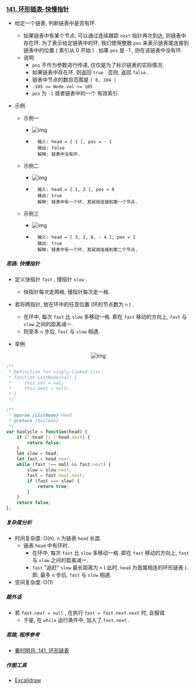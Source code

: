 ### [141. 环形链表-快慢指针](https://leetcode-cn.com/problems/linked-list-cycle/)

* 给定一个链表, 判断链表中是否有环.

    * 如果链表中有某个节点, 可以通过连续跟踪 `next` 指针再次到达, 则链表中存在环. 为了表示给定链表中的环, 我们使用整数 `pos` 来表示链表尾连接到链表中的位置 ( 索引从 0 开始 ) . 如果 `pos` 是 -1 , 则在该链表中没有环.
    * 说明
        * `pos` 不作为参数进行传递, 仅仅是为了标识链表的实际情况.
        * 如果链表中存在环, 则返回 `true` . 否则, 返回 `false` .
        * 链表中节点的数目范围是 `[ 0, 104 ]`
        * `-105 <= Node.val <= 105`
        * `pos` 为 `-1` 或者链表中的一个 有效索引.

* 示例

    * 示例一

        * ![img](https://github.com/sctang0/DataStructure-LeetCode/raw/main/images/01.array-linkList/01.003.01.png)

        * ```example
            输入: head = [ 1 ], pos = - 1
            输出: false
            解释: 链表中没有环.
            ```

    * 示例二

        * ![img](https://github.com/sctang0/DataStructure-LeetCode/raw/main/images/01.array-linkList/01.003.02.png)

        * ```example
            输入: head = [ 1, 2 ], pos = 0
            输出: true
            解释: 链表中有一个环, 其尾部连接到第一个节点.
            ```

    * 示例三

        * ![img](https://github.com/sctang0/DataStructure-LeetCode/raw/main/images/01.array-linkList/01.003.03.png)

        * ```example
            输入: head = [ 3, 2, 0, - 4 ], pos = 1
            输出: true
            解释: 链表中有一个环, 其尾部连接到第二个节点.
            ```




##### 思路: 快慢指针

* 定义快指针 `fast` , 慢指针 `slow` .
    * 快指针每次走两格, 慢指针每次走一格.
* 若将两指针, 放在环中的任意位置 (环的节点数为 `n` ) .
    * 在环中, 每次 `fast` 比 `slow` 多移动一格. 即在 `fast` 移动的方向上, `fast` 与 `slow` 之间的距离减一.
    * 则至多 `n` 步后, `fast` 与 `slow` 相遇.

* 举例

<div align = center>
    <img src = "https://github.com/sctang0/DataStructure-LeetCode/raw/main/images/01.array-linkList/01.003.04.png" alt = "img">
</div>

```javascript
/**
 * Definition for singly-linked list.
 * function ListNode(val) {
 *     this.val = val;
 *     this.next = null;
 * }
 */

/**
 * @param {ListNode} head
 * @return {boolean}
 */
var hasCycle = function(head) {
    if (! head || ! head.next) {
        return false;
    }
    let slow = head;
    let fast = head.next;
    while (fast !== null && fast.next) {
        slow = slow.next;
        fast = fast.next.next;
        if (fast === slow) {
            return true;
        }
    }
    return false;
};
```

##### 复杂度分析

* 时间复杂度: O(n), `n` 为链表 `head` 长度.
    * 链表 `head` 中有环时.
        * 在环中, 每次 `fast` 比 `slow` 多移动一格. 即在 `fast` 移动的方向上, `fast` 与 `slow` 之间的距离减一.
        * `fast` "追赶" `slow` 最长距离为 `n` ( 此时, `head` 为首尾相连的环形链表 ). 即, 最多 `n` 步后, `fast` 与 `slow` 相遇.
* 空间复杂度: O(1)

##### 题外话

* 若 `fast.next = null` , 在执行 `fast = fast.next.next` 时, 会报错.
    * 于是, 在 `while` 运行条件中, 加入了 `fast.next` .



##### 思路, 程序参考

* [秦时明月: 141. 环形链表](https://leetcode-cn.com/problems/linked-list-cycle/solution/141-huan-xing-lian-biao-by-alexer-660/)

##### 作图工具

- [Excalidraw](https://excalidraw.com/)